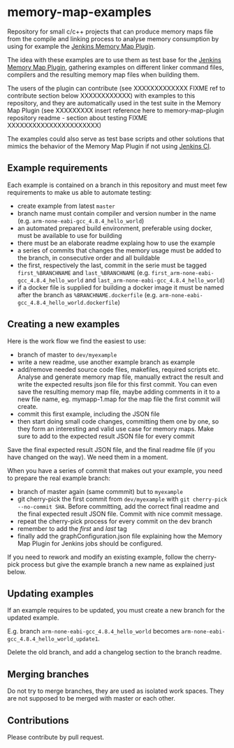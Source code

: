 # memory-map-examples

Repository for small c/c++ projects that can produce memory maps file from the compile and linking process  to analyse memory consumption by using for example the [Jenkins Memory Map Plugin](https://wiki.jenkins-ci.org/display/JENKINS/Memory+Map+Plugin).


The idea with these examples are to use them as test base for the [Jenkins Memory Map Plugin](https://wiki.jenkins-ci.org/display/JENKINS/Memory+Map+Plugin), gathering examples on different linker command files, compilers and the resulting memory map files when building them.

The users of the plugin can contribute (see XXXXXXXXXXXXX FIXME ref to contribute section below XXXXXXXXXXXX)  with examples to this repository, and they are automatically used in  the test suite in the Memory Map Plugin (see XXXXXXXXX insert reference here to memory-map-plugin repository readme - section about testing FIXME XXXXXXXXXXXXXXXXXXXXXX)

The examples could also serve as test base scripts and other solutions that mimics the behavior of the Memory Map Plugin if not using [Jenkins CI](http://jenkins-ci.org/).

## Example requirements

Each example is contained on a branch in this repository and must meet few requirements to make us able to automate testing:

* create example from latest `master`
* branch name must contain compiler and version number in the name (e.g. `arm-none-eabi-gcc_4.8.4_hello_world`)
* an automated prepared build environment, preferable using docker, must be available to use for building
* there must be an elaborate readme explaing how to use the example
* a series of commits that changes the memory usage must be added to the branch, in consecutive order and all buildable
* the first, respectively the last, commit in the serie must be tagged `first_%BRANCHNAME` and `last_%BRANCHNAME` (e.g. `first_arm-none-eabi-gcc_4.8.4_hello_world` and `last_arm-none-eabi-gcc_4.8.4_hello_world`)
* if a docker file is supplied for building a docker image it must be named after the branch as `%BRANCHNAME.dockerfile` (e.g. `arm-none-eabi-gcc_4.8.4_hello_world.dockerfile`)


## Creating a new examples

Here is the work flow we find the easiest to use:

* branch of master to `dev/myexample`
* write a new readme, use another example branch as example
* add/remove needed source code files, makefiles, required scripts etc. Analyse and generate memory map file, manually extract the result and write the expected results json file for this first commit. You can even save the resulting memory map file, maybe adding comments in it to a new file name, eg. mymapp-1.map for the map file the first commit will create.
* commit this first example, including the JSON file
* then start doing small code changes, committing them one by one, so they form an interesting and valid use case for memory maps. Make sure to add to the expected result JSON file for every commit

Save the final expected result JSON file, and the final readme file (if you have changed on the way). We need them in a moment.

When you have a series of commit that makes out your example, you need to prepare the real example branch:

* branch of master again (same commmit) but to `myexample`
* git cherry-pick the first commit from `dev/myexample` with `git cherry-pick --no-commit SHA`. Before committing, add the correct final readme and the final expected result JSON file. Commit with nice commit message.
* repeat the cherry-pick process for every commit on the dev branch
* remember to add the _first_ and _last_ tag
* finally add the graphConfiguration.json file explaining how the Memory Map Plugin for Jenkins jobs should be configured.


If you need to rework and modify an existing example, follow the cherry-pick process but give the example branch a new name as explained just below.


## Updating examples

If an example requires to be updated, you must create a new branch for the updated example.

E.g. branch `arm-none-eabi-gcc_4.8.4_hello_world` becomes `arm-none-eabi-gcc_4.8.4_hello_world_update1`.

Delete the old branch, and add a changelog section to the branch readme.

## Merging branches

Do not try to merge branches, they are used as isolated work spaces. They are not supposed to be merged with master or each other.



## Contributions

Please contribute by pull request.
